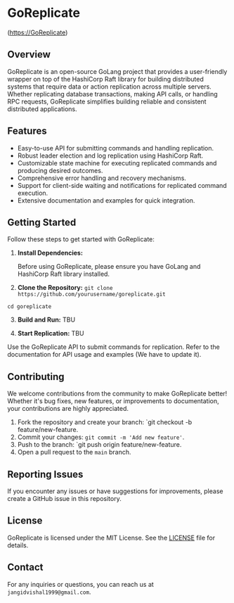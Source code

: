 # GoReplicate

([https://GoReplicate](https://github.com/vishaljangid1729/GoReplicate))

## Overview

GoReplicate is an open-source GoLang project that provides a user-friendly wrapper on top of the HashiCorp Raft library for building distributed systems that require data or action replication across multiple servers. Whether replicating database transactions, making API calls, or handling RPC requests, GoReplicate simplifies building reliable and consistent distributed applications.

## Features

- Easy-to-use API for submitting commands and handling replication.
- Robust leader election and log replication using HashiCorp Raft.
- Customizable state machine for executing replicated commands and producing desired outcomes.
- Comprehensive error handling and recovery mechanisms.
- Support for client-side waiting and notifications for replicated command execution.
- Extensive documentation and examples for quick integration.

## Getting Started

Follow these steps to get started with GoReplicate:

1. **Install Dependencies:**

   Before using GoReplicate, please ensure you have GoLang and HashiCorp Raft library installed.

2. **Clone the Repository:**
 `git clone https://github.com/yourusername/goreplicate.git`


  `cd goreplicate`

3. **Build and Run:**
  TBU

4. **Start Replication:**
  TBU

Use the GoReplicate API to submit commands for replication. Refer to the documentation for API usage and examples (We have to update it).

## Contributing

We welcome contributions from the community to make GoReplicate better! Whether it's bug fixes, new features, or improvements to documentation, your contributions are highly appreciated.

1. Fork the repository and create your branch: `git checkout -b feature/new-feature.
2. Commit your changes: `git commit -m 'Add new feature'`.
3. Push to the branch: `git push origin feature/new-feature.
4. Open a pull request to the `main` branch.

## Reporting Issues

If you encounter any issues or have suggestions for improvements, please create a GitHub issue in this repository.

## License

GoReplicate is licensed under the MIT License. See the [LICENSE](https://github.com/vishaljangid1729/goreplicate/blob/main/LICENSE) file for details.

## Contact

For any inquiries or questions, you can reach us at `jangidvishal1999@gmail.com`.


